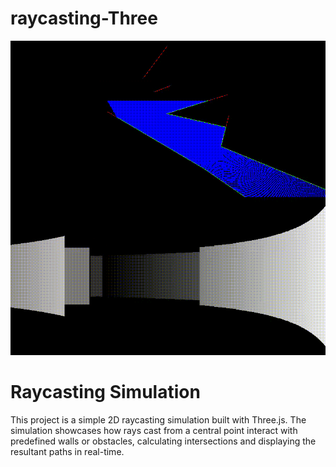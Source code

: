 # raycasting-Three

![alt text](https://raw.githubusercontent.com/0xjluis/raycasting/main/gif.gif)
 
# Raycasting Simulation

This project is a simple 2D raycasting simulation built with Three.js. 
The simulation showcases how rays cast from a central point interact with predefined walls or obstacles, 
calculating intersections and displaying the resultant paths in real-time.